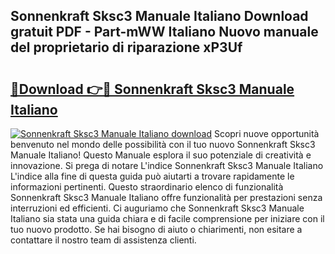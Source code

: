 ## Sonnenkraft Sksc3 Manuale Italiano Download gratuit PDF - Part-mWW Italiano Nuovo manuale del proprietario di riparazione xP3Uf

# <h2><a href="http://dfgdlin.blite.top/?on=Sonnenkraft+Sksc3+Manuale+Italiano">🔗Download 👉🔴 Sonnenkraft Sksc3 Manuale Italiano</a></h2>

[![Sonnenkraft Sksc3 Manuale Italiano download](https://i.imgur.com/lujVjoI.png)](http://dfgdlin.blite.top/?on=Sonnenkraft+Sksc3+Manuale+Italiano)
Scopri nuove opportunità benvenuto nel mondo delle possibilità con il tuo nuovo Sonnenkraft Sksc3 Manuale Italiano! Questo Manuale esplora il suo potenziale di creatività e innovazione. Si prega di notare L'indice Sonnenkraft Sksc3 Manuale Italiano L'indice alla fine di questa guida può aiutarti a trovare rapidamente le informazioni pertinenti. Questo straordinario elenco di funzionalità Sonnenkraft Sksc3 Manuale Italiano offre funzionalità per prestazioni senza interruzioni ed efficienti. Ci auguriamo che Sonnenkraft Sksc3 Manuale Italiano sia stata una guida chiara e di facile comprensione per iniziare con il tuo nuovo prodotto. Se hai bisogno di aiuto o chiarimenti, non esitare a contattare il nostro team di assistenza clienti.
